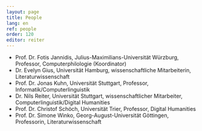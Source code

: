 ```yaml
---
layout: page
title: People
lang: en
ref: people
order: 120
editor: reiter
---
```




- Prof. Dr. Fotis Jannidis, Julius-Maximilians-Universität Würzburg, Professor, Computerphilologie (Koordinator)
- Dr. Evelyn Gius, Universität Hamburg, wissenschaftliche Mitarbeiterin, Literaturwissenschaft
- Prof. Dr. Jonas Kuhn, Universität Stuttgart, Professor, Informatik/Computerlinguistik
- Dr. Nils Reiter, Universität Stuttgart, wissenschaftlicher Mitarbeiter, Computerlinguistik/Digital Humanities
- Prof. Dr. Christof Schöch, Universität Trier, Professor, Digital Humanities
- Prof. Dr. Simone Winko, Georg-August-Universität Göttingen, Professorin, Literaturwissenschaft


